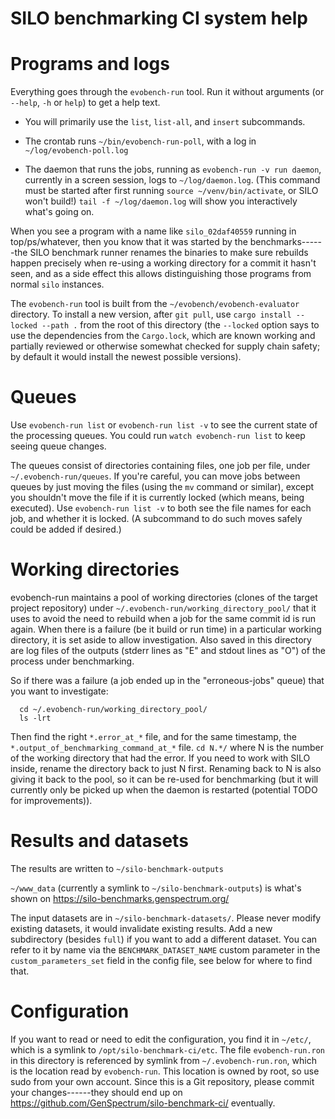 # SILO benchmarking CI system help

# Programs and logs

Everything goes through the `evobench-run` tool. Run it without
arguments (or `--help`, `-h` or `help`) to get a help text.

  - You will primarily use the `list`, `list-all`, and `insert`
    subcommands.
  
  - The crontab runs `~/bin/evobench-run-poll`, with a log in
    `~/log/evobench-poll.log`
  
  - The daemon that runs the jobs, running as `evobench-run -v run
    daemon`, currently in a screen session, logs to
    `~/log/daemon.log`. (This command must be started after first
    running `source ~/venv/bin/activate`, or SILO won't build!)  `tail
    -f ~/log/daemon.log` will show you interactively what's going on.

When you see a program with a name like `silo_02daf40559` running in
top/ps/whatever, then you know that it was started by the
benchmarks------the SILO benchmark runner renames the binaries to make
sure rebuilds happen precisely when re-using a working directory for
a commit it hasn't seen, and as a side effect this allows
distinguishing those programs from normal `silo` instances.

The `evobench-run` tool is built from the
`~/evobench/evobench-evaluator` directory. To install a new version,
after `git pull`, use `cargo install --locked --path .` from the root
of this directory (the `--locked` option says to use the dependencies
from the `Cargo.lock`, which are known working and partially reviewed
or otherwise somewhat checked for supply chain safety; by default it
would install the newest possible versions).

# Queues

Use `evobench-run list` or `evobench-run list -v` to see the current
state of the processing queues. You could run `watch evobench-run
list` to keep seeing queue changes.

The queues consist of directories containing files, one job per file,
under `~/.evobench-run/queues`.  If you're careful, you can move jobs
between queues by just moving the files (using the `mv` command or
similar), except you shouldn't move the file if it is currently locked
(which means, being executed). Use `evobench-run list -v` to both see
the file names for each job, and whether it is locked. (A subcommand
to do such moves safely could be added if desired.)

# Working directories

evobench-run maintains a pool of working directories (clones of the
target project repository) under
`~/.evobench-run/working_directory_pool/` that it uses to avoid the
need to rebuild when a job for the same commit id is run again. When
there is a failure (be it build or run time) in a particular working
directory, it is set aside to allow investigation. Also saved in this
directory are log files of the outputs (stderr lines as "E" and stdout
lines as "O") of the process under benchmarking.

So if there was a failure (a job ended up in the "erroneous-jobs"
queue) that you want to investigate:

      cd ~/.evobench-run/working_directory_pool/
      ls -lrt

Then find the right `*.error_at_*` file, and for the same timestamp,
the `*.output_of_benchmarking_command_at_*` file. `cd N.*/` where N
is the number of the working directory that had the error. If you
need to work with SILO inside, rename the directory back to just N
first. Renaming back to N is also giving it back to the pool, so it
can be re-used for benchmarking (but it will currently only be picked up when
the daemon is restarted (potential TODO for improvements)).

# Results and datasets

The results are written to `~/silo-benchmark-outputs`

`~/www_data` (currently a symlink to `~/silo-benchmark-outputs`) is
what's shown on <https://silo-benchmarks.genspectrum.org/>

The input datasets are in `~/silo-benchmark-datasets/`. Please never
modify existing datasets, it would invalidate existing results. Add
a new subdirectory (besides `full`) if you want to add a different
dataset. You can refer to it by name via the
`BENCHMARK_DATASET_NAME` custom parameter in the
`custom_parameters_set` field in the config file, see below for
where to find that.

# Configuration

If you want to read or need to edit the configuration, you find it in
`~/etc/`, which is a symlink to `/opt/silo-benchmark-ci/etc`. The file
`evobench-run.ron` in this directory is referenced by symlink from
`~/.evobench-run.ron`, which is the location read by
`evobench-run`. This location is owned by root, so use sudo from your
own account. Since this is a Git repository, please commit your
changes------they should end up on
<https://github.com/GenSpectrum/silo-benchmark-ci/> eventually.
